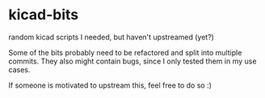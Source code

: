# kicad-bits
random kicad scripts I needed, but haven't upstreamed (yet?)

Some of the bits probably need to be refactored and split into multiple commits. They also might contain bugs, since I only tested them in my use cases.

If someone is motivated to upstream this, feel free to do so :)
